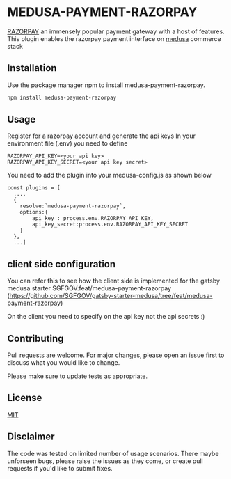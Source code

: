# MEDUSA-PAYMENT-RAZORPAY

[RAZORPAY](https://razorpay.comm) an immensely popular payment gateway with a host of features. 
This plugin enables the razorpay payment interface on [medusa](https://medusajs.com) commerce stack

## Installation

Use the package manager npm to install medusa-payment-razorpay.

```bash
npm install medusa-payment-razorpay
```

## Usage


Register for a razorpay account and generate the api keys
In your environment file (.env) you need to define 
```
RAZORPAY_API_KEY=<your api key>
RAZORPAY_API_KEY_SECRET=<your api key secret>
```
You need to add the plugin into your medusa-config.js as shown below

```
const plugins = [
  ...,
  {
    resolve:`medusa-payment-razorpay`,
    options:{
        api_key : process.env.RAZORPAY_API_KEY,
        api_key_secret:process.env.RAZORPAY_API_KEY_SECRET
    }
  },
  ...]
```
## client side configuration

You can refer this to see how the client side is implemented for the gatsby medusa starter
SGFGOV:feat/medusa-payment-razorpay (https://github.com/SGFGOV/gatsby-starter-medusa/tree/feat/medusa-payment-razorpay)

On the client you need to specify on the api key not the api secrets :)


## Contributing


Pull requests are welcome. For major changes, please open an issue first to discuss what you would like to change.

Please make sure to update tests as appropriate.

## License
[MIT](https://choosealicense.com/licenses/mit/)



## Disclaimer
The code was tested on limited number of usage scenarios. There maybe unforseen bugs, please raise the issues as they come, or create pull requests if you'd like to submit fixes.
